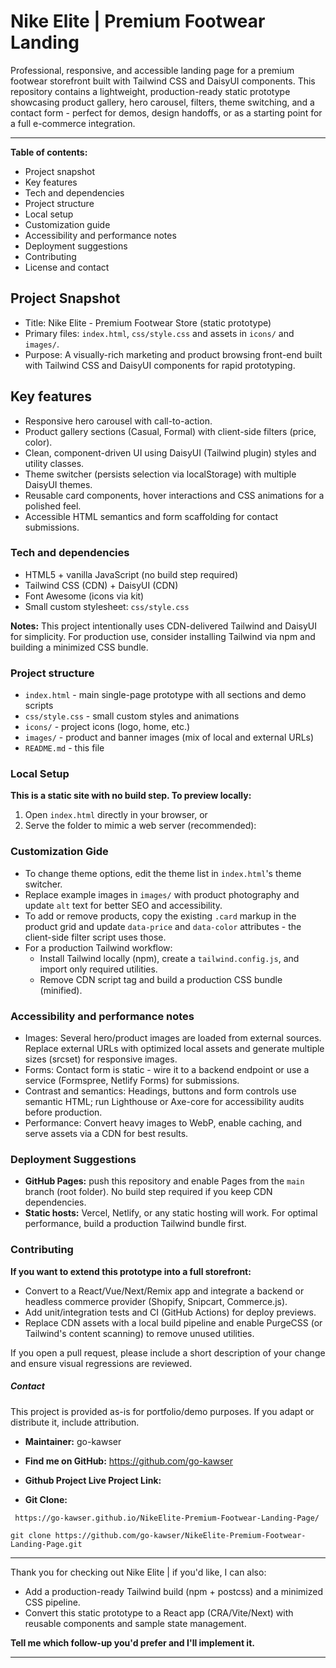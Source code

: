 # Nike Elite | Premium Footwear Landing

Professional, responsive, and accessible landing page for a premium footwear storefront built with Tailwind CSS and DaisyUI components. This repository contains a lightweight, production-ready static prototype showcasing product gallery, hero carousel, filters, theme switching, and a contact form - perfect for demos, design handoffs, or as a starting point for a full e-commerce integration.

---

**Table of contents:**

- Project snapshot
- Key features
- Tech and dependencies
- Project structure
- Local setup
- Customization guide
- Accessibility and performance notes
- Deployment suggestions
- Contributing
- License and contact

## Project Snapshot

- Title: Nike Elite - Premium Footwear Store (static prototype)
- Primary files: `index.html`, `css/style.css` and assets in `icons/` and `images/`.
- Purpose: A visually-rich marketing and product browsing front-end built with Tailwind CSS and DaisyUI components for rapid prototyping.

## Key features

- Responsive hero carousel with call-to-action.
- Product gallery sections (Casual, Formal) with client-side filters (price, color).
- Clean, component-driven UI using DaisyUI (Tailwind plugin) styles and utility classes.
- Theme switcher (persists selection via localStorage) with multiple DaisyUI themes.
- Reusable card components, hover interactions and CSS animations for a polished feel.
- Accessible HTML semantics and form scaffolding for contact submissions.

### Tech and dependencies

- HTML5 + vanilla JavaScript (no build step required)
- Tailwind CSS (CDN) + DaisyUI (CDN)
- Font Awesome (icons via kit)
- Small custom stylesheet: `css/style.css`

**Notes:** This project intentionally uses CDN-delivered Tailwind and DaisyUI for simplicity. For production use, consider installing Tailwind via npm and building a minimized CSS bundle.

### Project structure

- `index.html` - main single-page prototype with all sections and demo scripts
- `css/style.css` - small custom styles and animations
- `icons/` - project icons (logo, home, etc.)
- `images/` - product and banner images (mix of local and external URLs)
- `README.md` - this file

### Local Setup

**This is a static site with no build step. To preview locally:**

1. Open `index.html` directly in your browser, or
2. Serve the folder to mimic a web server (recommended):

### Customization Gide

- To change theme options, edit the theme list in `index.html`'s theme switcher.
- Replace example images in `images/` with product photography and update `alt` text for better SEO and accessibility.
- To add or remove products, copy the existing `.card` markup in the product grid and update `data-price` and `data-color` attributes - the client-side filter script uses those.
- For a production Tailwind workflow:
  - Install Tailwind locally (npm), create a `tailwind.config.js`, and import only required utilities.
  - Remove CDN script tag and build a production CSS bundle (minified).

### Accessibility and performance notes

- Images: Several hero/product images are loaded from external sources. Replace external URLs with optimized local assets and generate multiple sizes (srcset) for responsive images.
- Forms: Contact form is static - wire it to a backend endpoint or use a service (Formspree, Netlify Forms) for submissions.
- Contrast and semantics: Headings, buttons and form controls use semantic HTML; run Lighthouse or Axe-core for accessibility audits before production.
- Performance: Convert heavy images to WebP, enable caching, and serve assets via a CDN for best results.

### Deployment Suggestions

- **GitHub Pages:** push this repository and enable Pages from the `main` branch (root folder). No build step required if you keep CDN dependencies.
- **Static hosts:** Vercel, Netlify, or any static hosting will work. For optimal performance, build a production Tailwind bundle first.

### Contributing

**If you want to extend this prototype into a full storefront:**

- Convert to a React/Vue/Next/Remix app and integrate a backend or headless commerce provider (Shopify, Snipcart, Commerce.js).
- Add unit/integration tests and CI (GitHub Actions) for deploy previews.
- Replace CDN assets with a local build pipeline and enable PurgeCSS (or Tailwind's content scanning) to remove unused utilities.

If you open a pull request, please include a short description of your change and ensure visual regressions are reviewed.

##### Contact

This project is provided as-is for portfolio/demo purposes. If you adapt or distribute it, include attribution.

- **Maintainer:** go-kawser
- **Find me on GitHub:** https://github.com/go-kawser

- **Github Project Live Project Link:**
- **Git Clone:**

```
 https://go-kawser.github.io/NikeElite-Premium-Footwear-Landing-Page/

```

```
git clone https://github.com/go-kawser/NikeElite-Premium-Footwear-Landing-Page.git
```

---

Thank you for checking out Nike Elite | if you'd like, I can also:

- Add a production-ready Tailwind build (npm + postcss) and a minimized CSS pipeline.
- Convert this static prototype to a React app (CRA/Vite/Next) with reusable components and sample state management.

**Tell me which follow-up you'd prefer and I'll implement it.**

---
